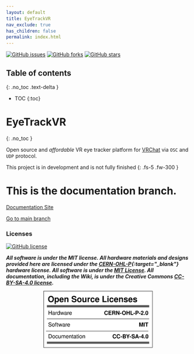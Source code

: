 ```yaml
---
layout: default
title: EyeTrackVR
nav_exclude: true
has_children: false
permalink: index.html
---
```


[![GitHub issues](https://img.shields.io/github/issues/RedHawk989/EyeTrackVR?style=plastic)](https://github.com/RedHawk989/EyeTrackVR/issues) [![GitHub forks](https://img.shields.io/github/forks/RedHawk989/EyeTrackVR?style=plastic)](https://github.com/RedHawk989/EyeTrackVR/network) [![GitHub stars](https://img.shields.io/github/stars/RedHawk989/EyeTrackVR?style=plastic)](https://github.com/RedHawk989/EyeTrackVR/stargazers)

## Table of contents
{: .no_toc .text-delta }

* TOC
{:toc}

# EyeTrackVR
{: .no_toc }

Open source and *affordable* VR eye tracker platform for [VRChat](https://hello.vrchat.com/) via `OSC` and `UDP` protocol.

This project is in development and is not fully finished
{: .fs-5 .fw-300 }

# This is the documentation branch.
[Documentation Site](https://redhawk989.github.io/EyeTrackVR/)

[Go to main branch](https://github.com/RedHawk989/EyeTrackVR)


### Licenses

[![GitHub license](https://img.shields.io/github/license/RedHawk989/EyeTrackVR?style=plastic)](https://github.com/RedHawk989/EyeTrackVR/blob/main/LICENSE)

***All software is under the MIT license. All hardware materials and designs provided here are licensed under the [CERN-OHL-P](https://opensource.org/CERN-OHL-P){:target="_blank"} hardware license. All software is under the [MIT License](https://opensource.org/licenses/MIT). All documentation, including the Wiki, is under the Creative Commons [CC-BY-SA-4.0 license](https://creativecommons.org/licenses/by-sa/4.0/).***

<div align="center">
    <img src="./assets/images/licenses/licenses.svg" width="300" alt="Open Licenses" />
</div>
